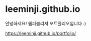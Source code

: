 # leeminji.github.io
안녕하세요!
웹퍼블리셔 포트폴리오입니다 :)

<a href="https://leeminji.github.io/portfolio/">https://leeminji.github.io/portfolio/</a>
